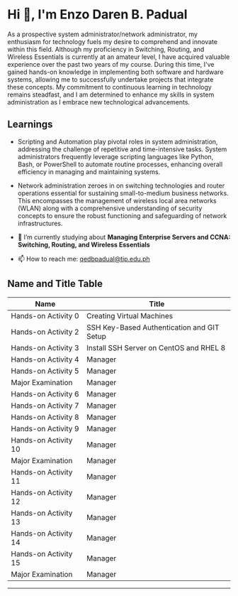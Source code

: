 # Hi 👋, I'm Enzo Daren B. Padual

As a prospective system administrator/network administrator, my enthusiasm for technology fuels my desire to comprehend and innovate within this field. Although my proficiency in Switching, Routing, and Wireless Essentials is currently at an amateur level, I have acquired valuable experience over the past two years of my course. During this time, I've gained hands-on knowledge in implementing both software and hardware systems, allowing me to successfully undertake projects that integrate these concepts. My commitment to continuous learning in technology remains steadfast, and I am determined to enhance my skills in system administration as I embrace new technological advancements.

## Learnings

- Scripting and Automation play pivotal roles in system administration, addressing the challenge of repetitive and time-intensive tasks. System administrators frequently leverage scripting languages like Python, Bash, or PowerShell to automate routine processes, enhancing overall efficiency in managing and maintaining systems.
  
- Network administration zeroes in on switching technologies and router operations essential for sustaining small-to-medium business networks. This encompasses the management of wireless local area networks (WLAN) along with a comprehensive understanding of security concepts to ensure the robust functioning and safeguarding of network infrastructures.

- 🌱 I’m currently studying about **Managing Enterprise Servers and CCNA: Switching, Routing, and Wireless Essentials**
  
- 📫 How to reach me: [qedbpadual@tip.edu.ph](mailto:qedbpadual@tip.edu.ph)

## Name and Title Table

| Name         | Title      |
| ------------ | ---------- |
| Hands-on Activity 0   | Creating Virtual Machines   |
| Hands-on Activity 2   | SSH Key-Based Authentication and GIT Setup  |
| Hands-on Activity 3   | Install SSH Server on CentOS and RHEL 8    |
| Hands-on Activity 4   | Manager    |
| Hands-on Activity 5   | Manager    |
| Major Examination   | Manager    |
| Hands-on Activity 6   | Manager    |
| Hands-on Activity 7   | Manager    |
| Hands-on Activity 8   | Manager    |
| Hands-on Activity 9   | Manager    |
| Hands-on Activity 10   | Manager    |
| Major Examination  | Manager    |
| Hands-on Activity 11   | Manager    |
| Hands-on Activity 12  | Manager    |
| Hands-on Activity 13   | Manager    |
| Hands-on Activity 14   | Manager    |
| Hands-on Activity 15   | Manager    |
| Major Examination   | Manager    |
****
